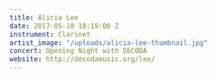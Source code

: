 ```yaml
---
title: Alicia Lee
date: 2017-05-10 18:19:00 Z
instrument: Clarinet
artist_image: "/uploads/alicia-lee-thumbnail.jpg"
concert: Opening Night with DECODA
website: http://decodamusic.org/lee/
---
```


